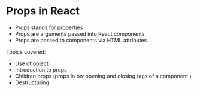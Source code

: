 # Props in React
- Props stands for properties
- Props are arguments passed into React components
- Props are passed to components via HTML attributes

Topics covered:
- Use of object
- Introduction to props
- Children props (props in bw opening and closing tags of a component )
- Destructuring
